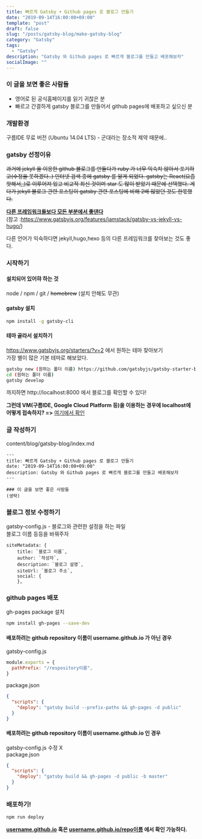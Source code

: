 ```yaml
---
title: 빠르게 Gatsby + Github pages 로 블로그 만들기
date: "2019-09-14T16:00:00+09:00"
template: "post"
draft: false
slug: "/posts/gatsby-blog/make-gatsby-blog"
category: "Gatsby"
tags:
  - "Gatsby"
description: "Gatsby 와 Github pages 로 빠르게 블로그를 만들고 배포해보자"
socialImage: ""
---
```

 
### 이 글을 보면 좋은 사람들

- 영어로 된 공식홈페이지를 읽기 귀찮은 분
- 빠르고 간결하게 gatsby 블로그를 만들어서 github pages에 배포하고 싶으신 분

### 개발환경  

구름IDE 무료 버전 (Ubuntu 14.04 LTS) - 군대라는 장소적 제약 때문에..
  
### gatsby 선정이유
  
~~과거에 jekyll 을 이용한 github 블로그를 만들다가 ruby 가 너무 익숙치 않아서 포기하고(수정을 못하겠다..) 인터넷 검색 중에 gatsby 를 알게 되었다. gatsby는 React(요즘 핫해서,,)로 이루어져 있고 비교적 최신 것이며 star 도 많이 받았기 때문에 선택했다. 게다가 jekyll 블로그 관련 포스팅이 gatsby 관련 포스팅에 비해 2배 많았던 것도 한몫했다.~~  

<u>**다른 프레임워크들보다 모든 부분에서 좋댄다**</u>  
(참고 :https://www.gatsbyjs.org/features/jamstack/gatsby-vs-jekyll-vs-hugo/)  

다른 언어가 익숙하다면 jekyll,hugo,hexo 등의 다른 프레임워크를 찾아보는 것도 좋다. 


### 시작하기

#### 설치되어 있어햐 하는 것  

node / npm / git / ~~homebrew~~ (설치 안해도 무관)
 
#### gatsby 설치

```bash
npm install -g gatsby-cli
```

#### 테마 골라서 설치하기

https://www.gatsbyjs.org/starters/?v=2 에서 원하는 테마 찾아보기  
가장 별이 많은 기본 테마로 해보았다.

```bash
gatsby new (원하는 폴더 이름) https://github.com/gatsbyjs/gatsby-starter-blog
cd (원하는 폴더 이름)
gatsby develop
```

까지하면 http://localhost:8000 에서 블로그를 확인할 수 있다!  

**그런데 VM(구름IDE, Google Cloud Platform 등)을 이용하는 경우에 localhost에 어떻게 접속하지? =>** [여기에서 확인](/posts/gatsby-blog/access-vm-localhost)

### 글 작성하기

content/blog/gatsby-blog/index.md

```
---
title: 빠르게 Gatsby + Github pages 로 블로그 만들기
date: "2019-09-14T16:00:00+09:00"
description: Gatsby 와 Github pages 로 빠르게 블로그를 만들고 배포해보자
---

### 이 글을 보면 좋은 사람들
(생략)

```

### 블로그 정보 수정하기

gatsby-config.js - 블로그와 관련한 설정을 하는 파일  
블로그 이름 등등을 바꿔주자

```
siteMetadata: {
    title: `블로그 이름`,
    author: `작성자`,
    description: `블로그 설명`,
    siteUrl: `블로그 주소`,
    social: {
    },
```

### github pages 배포

gh-pages package 설치

```bash
npm install gh-pages --save-dev
```

#### 배포하려는 github repository 이름이 username.github.io 가 아닌 경우  

gatsby-config.js

```javascript
module.exports = {
  pathPrefix: "/respository이름",
}
```

package.json

```json
{
  "scripts": {
    "deploy": "gatsby build --prefix-paths && gh-pages -d public"
  }
}
```

#### 배포하려는 github repository 이름이 username.github.io 인 경우  

gatsby-config.js 수정 X  
package.json

```json
{
  "scripts": {
    "deploy": "gatsby build && gh-pages -d public -b master"
  }
}
```

### 배포하기!

```bash
npm run deploy
```

**<u>username.github.io</u> 혹은 <u>username.github.io/repo이름</u> 에서 확인 가능하다.**

